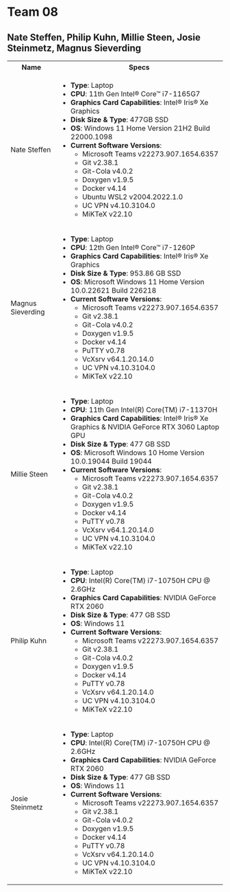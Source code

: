 # Team 08
## Nate Steffen, Philip Kuhn, Millie Steen, Josie Steinmetz, Magnus Sieverding

<table>
  <tbody>
    <tr>
      <th align="center">Name</th>
      <th align="center">Specs</th>
     </tr>
     <tr>
      <td>Nate Steffen</td>
      <td>
        <ul>
          <li><b>Type</b>: Laptop</li>
          <li><b>CPU</b>: 11th Gen Intel® Core™ i7-1165G7</li>
          <li><b>Graphics Card Capabilities</b>: Intel® Iris® Xe Graphics</li>
          <li><b>Disk Size & Type</b>: 477GB SSD</li>
          <li><b>OS</b>: Windows 11 Home Version 21H2 Build 22000.1098</li>
          <li><b>Current Software Versions</b>:
            <ul>
              <li>Microsoft Teams v22273.907.1654.6357</li>
              <li>Git v2.38.1</li>
              <li>Git-Cola v4.0.2</li>
              <li>Doxygen v1.9.5</li>
              <li>Docker v4.14</li>
              <li>Ubuntu WSL2 v2004.2022.1.0</li>
              <li>UC VPN v4.10.3104.0</li>
              <li> MiKTeX v22.10</li>
            </ul>
        </ul>
      </td>
     </tr>
     <tr>
      <td>Magnus Sieverding</td>
      <td>
        <ul>
          <li><b>Type</b>: Laptop</li>
          <li><b>CPU</b>: 12th Gen Intel® Core™ i7-1260P</li>
          <li><b>Graphics Card Capabilities</b>: Intel® Iris® Xe Graphics</li>
          <li><b>Disk Size & Type</b>: 953.86 GB SSD</li>
          <li><b>OS</b>: Microsoft Windows 11 Home Version 10.0.22621 Build 226218</li>
          <li><b>Current Software Versions</b>:
            <ul>
              <li>Microsoft Teams v22273.907.1654.6357</li>
              <li>Git v2.38.1</li>
              <li>Git-Cola v4.0.2</li>
              <li>Doxygen v1.9.5</li>
              <li>Docker v4.14</li>
              <li>PuTTY v0.78</li>
              <li>VcXsrv v64.1.20.14.0</li>
              <li>UC VPN v4.10.3104.0</li>
              <li> MiKTeX v22.10</li>
            </ul>
       </td>
    </tr>
    <tr>
      <td>Millie Steen</td>
      <td>
        <ul>
          <li><b>Type</b>: Laptop</li>
          <li><b>CPU</b>: 11th Gen Intel(R) Core(TM) i7-11370H</li>
          <li><b>Graphics Card Capabilities</b>: Intel® Iris® Xe Graphics & NVIDIA GeForce RTX 3060 Laptop GPU</li>
          <li><b>Disk Size & Type</b>: 477 GB SSD</li>
          <li><b>OS</b>: Microsoft Windows 10 Home Version 10.0.19044 Build 19044</li>
          <li><b>Current Software Versions</b>:
            <ul>
              <li>Microsoft Teams v22273.907.1654.6357</li>
              <li>Git v2.38.1</li>
              <li>Git-Cola v4.0.2</li>
              <li>Doxygen v1.9.5</li>
              <li>Docker v4.14</li>
              <li>PuTTY v0.78</li>
              <li>VcXsrv v64.1.20.14.0</li>
              <li>UC VPN v4.10.3104.0</li>
              <li> MiKTeX v22.10</li>
            </ul>
       </td>
    </tr>
    <tr>
      <td>Philip Kuhn</td>
      <td>
        <ul>
          <li><b>Type</b>: Laptop</li>
          <li><b>CPU</b>: Intel(R) Core(TM) i7-10750H CPU @ 2.6GHz</li>
          <li><b>Graphics Card Capabilities</b>: NVIDIA GeForce RTX 2060
          <li><b>Disk Size & Type</b>: 477 GB SSD</li>
          <li><b>OS</b>: Windows 11</li>
          <li><b>Current Software Versions</b>:
            <ul>
              <li>Microsoft Teams v22273.907.1654.6357</li>
              <li>Git v2.38.1</li>
              <li>Git-Cola v4.0.2</li>
              <li>Doxygen v1.9.5</li>
              <li>Docker v4.14</li>
              <li>PuTTY v0.78</li>
              <li>VcXsrv v64.1.20.14.0</li>
              <li>UC VPN v4.10.3104.0</li>
              <li> MiKTeX v22.10</li>
            </ul>
       </td>
    </tr>
    <tr>
      <td>Josie Steinmetz</td>
      <td>
        <ul>
          <li><b>Type</b>: Laptop</li>
          <li><b>CPU</b>: Intel(R) Core(TM) i7-10750H CPU @ 2.6GHz</li>
          <li><b>Graphics Card Capabilities</b>: NVIDIA GeForce RTX 2060
          <li><b>Disk Size & Type</b>: 477 GB SSD</li>
          <li><b>OS</b>: Windows 11</li>
          <li><b>Current Software Versions</b>:
            <ul>
              <li>Microsoft Teams v22273.907.1654.6357</li>
              <li>Git v2.38.1</li>
              <li>Git-Cola v4.0.2</li>
              <li>Doxygen v1.9.5</li>
              <li>Docker v4.14</li>
              <li>PuTTY v0.78</li>
              <li>VcXsrv v64.1.20.14.0</li>
              <li>UC VPN v4.10.3104.0</li>
              <li> MiKTeX v22.10</li>
            </ul>
       </td>
    </tr>
   </tbody>
</table>



